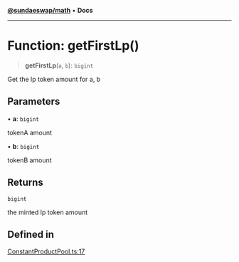 [**@sundaeswap/math**](../../../README.md) • **Docs**

***

# Function: getFirstLp()

> **getFirstLp**(`a`, `b`): `bigint`

Get the lp token amount for a, b

## Parameters

• **a**: `bigint`

tokenA amount

• **b**: `bigint`

tokenB amount

## Returns

`bigint`

the minted lp token amount

## Defined in

[ConstantProductPool.ts:17](https://github.com/SundaeSwap-finance/sundae-sdk/blob/main/packages/math/src/PoolMath/ConstantProductPool.ts#L17)
